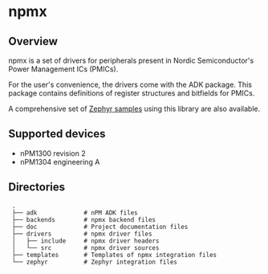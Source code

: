 # npmx
## Overview
npmx is a set of drivers for peripherals present in Nordic Semiconductor's Power Management ICs (PMICs).

For the user's convenience, the drivers come with the ADK package. This package contains definitions of register structures and bitfields for PMICs.

A comprehensive set of [Zephyr samples](https://github.com/NordicSemiconductor/npmx-zephyr) using this library are also available.

## Supported devices

* nPM1300 revision 2
* nPM1304 engineering A

## Directories
```
 .
 ├── adk             # nPM ADK files
 ├── backends        # npmx backend files
 ├── doc             # Project documentation files
 ├── drivers         # npmx driver files
 │   ├── include     # npmx driver headers
 │   └── src         # npmx driver sources
 ├── templates       # Templates of npmx integration files
 └── zephyr          # Zephyr integration files
```
